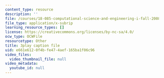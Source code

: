 ```yaml
---
content_type: resource
description: ''
file: /courses/18-085-computational-science-and-engineering-i-fall-2008/e661e6120f4bfe474aef165ba1f06c96_-agCn_nWztQ.srt
file_type: application/x-subrip
learning_resource_types: []
license: https://creativecommons.org/licenses/by-nc-sa/4.0/
ocw_type: OCWFile
resourcetype: Other
title: 3play caption file
uid: e661e612-0f4b-fe47-4aef-165ba1f06c96
video_files:
  video_thumbnail_file: null
video_metadata:
  youtube_id: null
---
```

